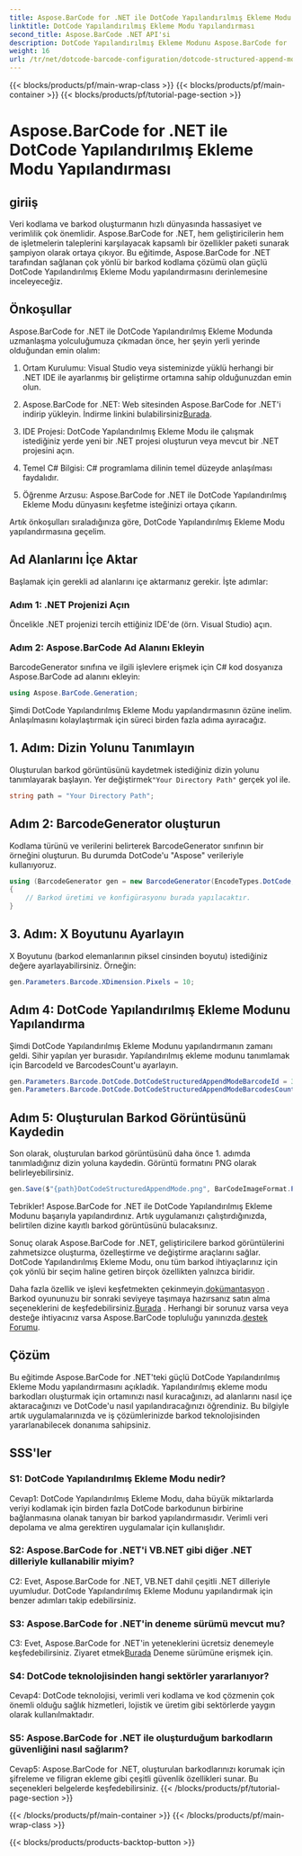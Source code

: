 ```yaml
---
title: Aspose.BarCode for .NET ile DotCode Yapılandırılmış Ekleme Modu Yapılandırması
linktitle: DotCode Yapılandırılmış Ekleme Modu Yapılandırması
second_title: Aspose.BarCode .NET API'si
description: DotCode Yapılandırılmış Ekleme Modunu Aspose.BarCode for .NET ile yapılandırmayı ve verimli barkodlar oluşturmayı öğrenin.
weight: 16
url: /tr/net/dotcode-barcode-configuration/dotcode-structured-append-mode-configuration/
---
```


{{< blocks/products/pf/main-wrap-class >}}
{{< blocks/products/pf/main-container >}}
{{< blocks/products/pf/tutorial-page-section >}}

# Aspose.BarCode for .NET ile DotCode Yapılandırılmış Ekleme Modu Yapılandırması

## giriiş

Veri kodlama ve barkod oluşturmanın hızlı dünyasında hassasiyet ve verimlilik çok önemlidir. Aspose.BarCode for .NET, hem geliştiricilerin hem de işletmelerin taleplerini karşılayacak kapsamlı bir özellikler paketi sunarak şampiyon olarak ortaya çıkıyor. Bu eğitimde, Aspose.BarCode for .NET tarafından sağlanan çok yönlü bir barkod kodlama çözümü olan güçlü DotCode Yapılandırılmış Ekleme Modu yapılandırmasını derinlemesine inceleyeceğiz.

## Önkoşullar

Aspose.BarCode for .NET ile DotCode Yapılandırılmış Ekleme Modunda uzmanlaşma yolculuğumuza çıkmadan önce, her şeyin yerli yerinde olduğundan emin olalım:

1. Ortam Kurulumu: Visual Studio veya sisteminizde yüklü herhangi bir .NET IDE ile ayarlanmış bir geliştirme ortamına sahip olduğunuzdan emin olun.

2.  Aspose.BarCode for .NET: Web sitesinden Aspose.BarCode for .NET'i indirip yükleyin. İndirme linkini bulabilirsiniz[Burada](https://releases.aspose.com/barcode/net/).

3. IDE Projesi: DotCode Yapılandırılmış Ekleme Modu ile çalışmak istediğiniz yerde yeni bir .NET projesi oluşturun veya mevcut bir .NET projesini açın.

4. Temel C# Bilgisi: C# programlama dilinin temel düzeyde anlaşılması faydalıdır.

5. Öğrenme Arzusu: Aspose.BarCode for .NET ile DotCode Yapılandırılmış Ekleme Modu dünyasını keşfetme isteğinizi ortaya çıkarın.

Artık önkoşulları sıraladığınıza göre, DotCode Yapılandırılmış Ekleme Modu yapılandırmasına geçelim.

## Ad Alanlarını İçe Aktar

Başlamak için gerekli ad alanlarını içe aktarmanız gerekir. İşte adımlar:

### Adım 1: .NET Projenizi Açın

Öncelikle .NET projenizi tercih ettiğiniz IDE'de (örn. Visual Studio) açın.

### Adım 2: Aspose.BarCode Ad Alanını Ekleyin

BarcodeGenerator sınıfına ve ilgili işlevlere erişmek için C# kod dosyanıza Aspose.BarCode ad alanını ekleyin:

```csharp
using Aspose.BarCode.Generation;
```

Şimdi DotCode Yapılandırılmış Ekleme Modu yapılandırmasının özüne inelim. Anlaşılmasını kolaylaştırmak için süreci birden fazla adıma ayıracağız.

## 1. Adım: Dizin Yolunu Tanımlayın

 Oluşturulan barkod görüntüsünü kaydetmek istediğiniz dizin yolunu tanımlayarak başlayın. Yer değiştirmek`"Your Directory Path"` gerçek yol ile.

```csharp
string path = "Your Directory Path";
```

## Adım 2: BarcodeGenerator oluşturun

Kodlama türünü ve verilerini belirterek BarcodeGenerator sınıfının bir örneğini oluşturun. Bu durumda DotCode'u "Aspose" verileriyle kullanıyoruz.

```csharp
using (BarcodeGenerator gen = new BarcodeGenerator(EncodeTypes.DotCode, "Aspose"))
{
    // Barkod üretimi ve konfigürasyonu burada yapılacaktır.
}
```

## 3. Adım: X Boyutunu Ayarlayın

X Boyutunu (barkod elemanlarının piksel cinsinden boyutu) istediğiniz değere ayarlayabilirsiniz. Örneğin:

```csharp
gen.Parameters.Barcode.XDimension.Pixels = 10;
```

## Adım 4: DotCode Yapılandırılmış Ekleme Modunu Yapılandırma

Şimdi DotCode Yapılandırılmış Ekleme Modunu yapılandırmanın zamanı geldi. Sihir yapılan yer burasıdır. Yapılandırılmış ekleme modunu tanımlamak için BarcodeId ve BarcodesCount'u ayarlayın.

```csharp
gen.Parameters.Barcode.DotCode.DotCodeStructuredAppendModeBarcodeId = 3;
gen.Parameters.Barcode.DotCode.DotCodeStructuredAppendModeBarcodesCount = 5;
```

## Adım 5: Oluşturulan Barkod Görüntüsünü Kaydedin

Son olarak, oluşturulan barkod görüntüsünü daha önce 1. adımda tanımladığınız dizin yoluna kaydedin. Görüntü formatını PNG olarak belirleyebilirsiniz.

```csharp
gen.Save($"{path}DotCodeStructuredAppendMode.png", BarCodeImageFormat.Png);
```

Tebrikler! Aspose.BarCode for .NET ile DotCode Yapılandırılmış Ekleme Modunu başarıyla yapılandırdınız. Artık uygulamanızı çalıştırdığınızda, belirtilen dizine kayıtlı barkod görüntüsünü bulacaksınız.

Sonuç olarak Aspose.BarCode for .NET, geliştiricilere barkod görüntülerini zahmetsizce oluşturma, özelleştirme ve değiştirme araçlarını sağlar. DotCode Yapılandırılmış Ekleme Modu, onu tüm barkod ihtiyaçlarınız için çok yönlü bir seçim haline getiren birçok özellikten yalnızca biridir.

 Daha fazla özellik ve işlevi keşfetmekten çekinmeyin.[dokümantasyon](https://reference.aspose.com/barcode/net/) . Barkod oyununuzu bir sonraki seviyeye taşımaya hazırsanız satın alma seçeneklerini de keşfedebilirsiniz.[Burada](https://purchase.aspose.com/buy) . Herhangi bir sorunuz varsa veya desteğe ihtiyacınız varsa Aspose.BarCode topluluğu yanınızda.[destek Forumu](https://forum.aspose.com/c/barcode/13).

## Çözüm

Bu eğitimde Aspose.BarCode for .NET'teki güçlü DotCode Yapılandırılmış Ekleme Modu yapılandırmasını açıkladık. Yapılandırılmış ekleme modu barkodları oluşturmak için ortamınızı nasıl kuracağınızı, ad alanlarını nasıl içe aktaracağınızı ve DotCode'u nasıl yapılandıracağınızı öğrendiniz. Bu bilgiyle artık uygulamalarınızda ve iş çözümlerinizde barkod teknolojisinden yararlanabilecek donanıma sahipsiniz.

## SSS'ler

### S1: DotCode Yapılandırılmış Ekleme Modu nedir?

Cevap1: DotCode Yapılandırılmış Ekleme Modu, daha büyük miktarlarda veriyi kodlamak için birden fazla DotCode barkodunun birbirine bağlanmasına olanak tanıyan bir barkod yapılandırmasıdır. Verimli veri depolama ve alma gerektiren uygulamalar için kullanışlıdır.

### S2: Aspose.BarCode for .NET'i VB.NET gibi diğer .NET dilleriyle kullanabilir miyim?

C2: Evet, Aspose.BarCode for .NET, VB.NET dahil çeşitli .NET dilleriyle uyumludur. DotCode Yapılandırılmış Ekleme Modunu yapılandırmak için benzer adımları takip edebilirsiniz.

### S3: Aspose.BarCode for .NET'in deneme sürümü mevcut mu?

C3: Evet, Aspose.BarCode for .NET'in yeteneklerini ücretsiz denemeyle keşfedebilirsiniz. Ziyaret etmek[Burada](https://releases.aspose.com/) Deneme sürümüne erişmek için.

### S4: DotCode teknolojisinden hangi sektörler yararlanıyor?

Cevap4: DotCode teknolojisi, verimli veri kodlama ve kod çözmenin çok önemli olduğu sağlık hizmetleri, lojistik ve üretim gibi sektörlerde yaygın olarak kullanılmaktadır.

### S5: Aspose.BarCode for .NET ile oluşturduğum barkodların güvenliğini nasıl sağlarım?

Cevap5: Aspose.BarCode for .NET, oluşturulan barkodlarınızı korumak için şifreleme ve filigran ekleme gibi çeşitli güvenlik özellikleri sunar. Bu seçenekleri belgelerde keşfedebilirsiniz.
{{< /blocks/products/pf/tutorial-page-section >}}

{{< /blocks/products/pf/main-container >}}
{{< /blocks/products/pf/main-wrap-class >}}

{{< blocks/products/products-backtop-button >}}
